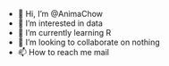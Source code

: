 - 👋 Hi, I’m @AnimaChow
- 👀 I’m interested in data
- 🌱 I’m currently learning R
- 💞️ I’m looking to collaborate on nothing
- 📫 How to reach me mail

<!---
AnimaChow/AnimaChow is a ✨ special ✨ repository because its `README.md` (this file) appears on your GitHub profile.
You can click the Preview link to take a look at your changes.
--->
